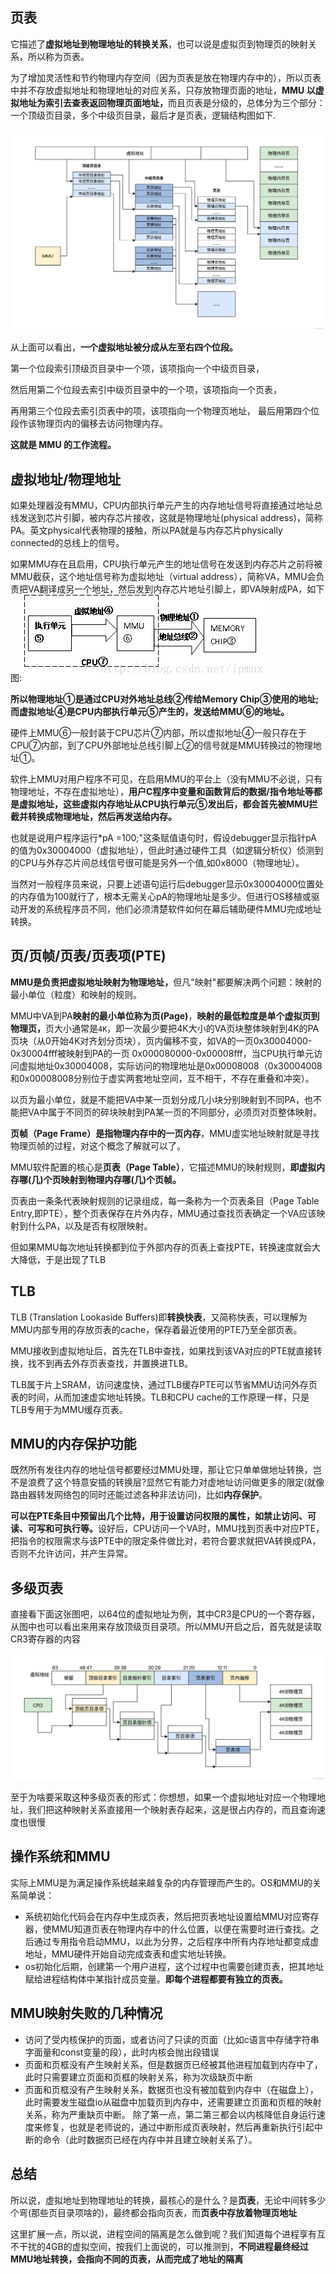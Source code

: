 ## 页表
它描述了**虚拟地址到物理地址的转换关系**，也可以说是虚拟页到物理页的映射关系，所以称为页表。

为了增加灵活性和节约物理内存空间（因为页表是放在物理内存中的），所以页表中并不存放虚拟地址和物理地址的对应关系，只存放物理页面的地址，<b>MMU 以虚拟地址为索引去查表返回物理页面地址，</b>而且页表是分级的，总体分为三个部分：一个顶级页目录，多个中级页目录，最后才是页表，逻辑结构图如下.

![alt text](image-4.png)

从上面可以看出，<b>一个虚拟地址被分成从左至右四个位段。</b>

第一个位段索引顶级页目录中一个项，该项指向一个中级页目录，

然后用第二个位段去索引中级页目录中的一个项，该项指向一个页表，

再用第三个位段去索引页表中的项，该项指向一个物理页地址，
最后用第四个位段作该物理页内的偏移去访问物理内存。

<b>这就是 MMU 的工作流程。</b>

## 虚拟地址/物理地址
如果处理器没有MMU，CPU内部执行单元产生的内存地址信号将直接通过地址总线发送到芯片引脚，被内存芯片接收，这就是物理地址(physical address)，简称PA。英文physical代表物理的接触，所以PA就是与内存芯片physically connected的总线上的信号。

如果MMU存在且启用，CPU执行单元产生的地址信号在发送到内存芯片之前将被MMU截获，这个地址信号称为虚拟地址（virtual address），简称VA，MMU会负责把VA翻译成另一个地址，然后发到内存芯片地址引脚上，即VA映射成PA，如下图:
![alt text](image-5.png)

<b>所以物理地址①是通过CPU对外地址总线②传给Memory Chip③使用的地址;而虚拟地址④是CPU内部执行单元⑤产生的，发送给MMU⑥的地址。</b>

硬件上MMU⑥一般封装于CPU芯片⑦内部，所以虚拟地址④一般只存在于CPU⑦内部，到了CPU外部地址总线引脚上②的信号就是MMU转换过的物理地址①。

软件上MMU对用户程序不可见，在启用MMU的平台上（没有MMU不必说，只有物理地址，不存在虚拟地址），<b>用户C程序中变量和函数背后的数据/指令地址等都是虚拟地址，这些虚拟内存地址从CPU执行单元⑤发出后，都会首先被MMU拦截并转换成物理地址，然后再发送给内存。</b>

也就是说用户程序运行*pA =100;"这条赋值语句时，假设debugger显示指针pA的值为0x30004000（虚拟地址），但此时通过硬件工具（如逻辑分析仪）侦测到的CPU与外存芯片间总线信号很可能是另外一个值,如0x8000（物理地址）。

当然对一般程序员来说，只要上述语句运行后debugger显示0x30004000位置处的内存值为100就行了，根本无需关心pA的物理地址是多少。但进行OS移植或驱动开发的系统程序员不同，他们必须清楚软件如何在幕后辅助硬件MMU完成地址转换。

## 页/页帧/页表/页表项(PTE)
<b>MMU是负责把虚拟地址映射为物理地址，</b>但凡"映射"都要解决两个问题：映射的最小单位（粒度）和映射的规则。

MMU中VA到PA<b>映射的最小单位称为页(Page)</b>，<b>映射的最低粒度是单个虚拟页到物理页，</b>页大小通常是`4K`，即一次最少要把4K大小的VA页块整体映射到4K的PA页块（从0开始4K对齐划分页块），页内偏移不变，如VA的一页0x30004000-0x30004fff被映射到PA的一页 0x000080000-0x00008fff，当CPU执行单元访问虚拟地址0x30004008，实际访问的物理地址是0x00008008（0x30004008和0x00008008分别位于虚实两套地址空间，互不相干，不存在重叠和冲突）。

以页为最小单位，就是不能把VA中某一页划分成几小块分别映射到不同PA，也不能把VA中属于不同页的碎块映射到PA某一页的不同部分，必须页对页整体映射。


<b>页帧（Page Frame）是指物理内存中的一页内存</b>，MMU虚实地址映射就是寻找物理页帧的过程，对这个概念了解就可以了。

MMU软件配置的核心是**页表（Page Table）**，它描述MMU的映射规则，<b>即虚拟内存哪(几)个页映射到物理内存哪(几)个页帧。</b>

页表由一条条代表映射规则的记录组成，每一条称为一个页表条目（Page Table Entry,即PTE），整个页表保存在片外内存，MMU通过查找页表确定一个VA应该映射到什么PA，以及是否有权限映射。

但如果MMU每次地址转换都到位于外部内存的页表上查找PTE，转换速度就会大大降低，于是出现了TLB

## TLB
TLB (Translation Lookaside Buffers)即**转换快表**，又简称快表，可以理解为MMU内部专用的存放页表的cache，保存着最近使用的PTE乃至全部页表。

MMU接收到虚拟地址后，首先在TLB中查找，如果找到该VA对应的PTE就直接转换，找不到再去外存页表查找，并置换进TLB。

TLB属于片上SRAM，访问速度快，通过TLB缓存PTE可以节省MMU访问外存页表的时间，从而加速虚实地址转换。TLB和CPU cache的工作原理一样，只是TLB专用于为MMU缓存页表。

## MMU的内存保护功能
既然所有发往内存的地址信号都要经过MMU处理，那让它只单单做地址转换，岂不是浪费了这个特意安插的转换层?显然它有能力对虚地址访问做更多的限定(就像路由器转发网络包的同时还能过滤各种非法访问)，比如**内存保护**。

<b>可以在PTE条目中预留出几个比特，用于设置访问权限的属性，如禁止访问、可读、可写和可执行等。</b>设好后，CPU访问一个VA时，MMU找到页表中对应PTE，把指令的权限需求与该PTE中的限定条件做比对，若符合要求就把VA转换成PA，否则不允许访问，并产生异常。

## 多级页表
直接看下面这张图吧，以64位的虚拟地址为例，其中CR3是CPU的一个寄存器，从图中也可以看出来用来存放顶级页目录项。所以MMU开启之后，首先就是读取CR3寄存器的内容

![alt text](image-6.png)

至于为啥要采取这种多级页表的形式：你想想，如果一个虚拟地址对应一个物理地址，我们把这种映射关系直接用一个映射表存起来，这是很占内存的，而且查询速度也很慢

## 操作系统和MMU
实际上MMU是为满足操作系统越来越复杂的内存管理而产生的。OS和MMU的关系简单说：
- 系统初始化代码会在内存中生成页表，然后把页表地址设置给MMU对应寄存器，使MMU知道页表在物理内存中的什么位置，以便在需要时进行查找。之后通过专用指令启动MMU，以此为分界，之后程序中所有内存地址都变成虚地址，MMU硬件开始自动完成查表和虚实地址转换。
- os初始化后期，创建第一个用户进程，这个过程中也需要创建页表，把其地址赋给进程结构体中某指针成员变量。<b>即每个进程都要有独立的页表。</b>

## MMU映射失败的几种情况
- 访问了受内核保护的页面，或者访问了只读的页面（比如c语言中存储字符串字面量和const变量的段），此时内核会抛出段错误
- 页面和页框没有产生映射关系，但是数据页已经被其他进程加载到内存中了，此时只需要建立页面和页框的映射关系，称为次级缺页中断
- 页面和页框没有产生映射关系，数据页也没有被加载到内存中（在磁盘上），此时需要发生磁盘io从磁盘中加载页到内存中，还需要建立页面和页框的映射关系，称为严重缺页中断。
除了第一点，第二第三都会以内核降低自身运行速度来修复，也就是老师说的，通过中断形成页表映射，然后再重新执行引起中断的命令（此时数据页已经在内存中并且建立映射关系了）。

## 总结
所以说，虚拟地址到物理地址的转换，最核心的是什么？是**页表**，无论中间转多少个弯(那些页目录项啥的)，最终都会指向页表，而<b>页表中存放着物理页地址</b>

这里扩展一点，所以说，进程空间的隔离是怎么做到呢？我们知道每个进程享有互不干扰的4GB的虚拟空间，按我们上面说的，可以推测到，<b>不同进程最终经过MMU地址转换，会指向不同的页表，从而完成了地址的隔离</b>